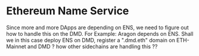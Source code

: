 
# Ethereum Name Service

Since more and more DApps are depending on ENS,
we need to figure out how to handle this on the DMD.
For Example: Aragon depends on ENS.
Shall we in this case deploy ENS on DMD, 
register a ".dmd.eth" domain on ETH-Mainnet and DMD ?
how other sidechains are handling this ??

